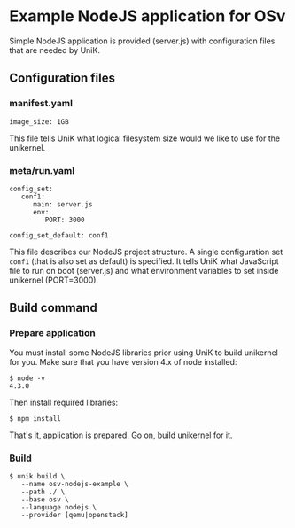 # Example NodeJS application for OSv

Simple NodeJS application is provided (server.js) with configuration files that are
needed by UniK.

## Configuration files

### manifest.yaml
```
image_size: 1GB
```
This file tells UniK what logical filesystem size would we like to use for the unikernel.

### meta/run.yaml
```
config_set:
   conf1:
      main: server.js
      env:
         PORT: 3000

config_set_default: conf1
```
This file describes our NodeJS project structure. A single configuration set
`conf1` (that is also set as default) is specified. It tells UniK what JavaScript file
to run on boot (server.js) and what environment variables to set inside unikernel
(PORT=3000).

## Build command

### Prepare application
You must install some NodeJS libraries prior using UniK to build unikernel for you.
Make sure that you have version 4.x of node installed:
```
$ node -v
4.3.0
```
Then install required libraries:
```
$ npm install
```
That's it, application is prepared. Go on, build unikernel for it.

### Build
```
$ unik build \
   --name osv-nodejs-example \
   --path ./ \
   --base osv \
   --language nodejs \
   --provider [qemu|openstack]
```

